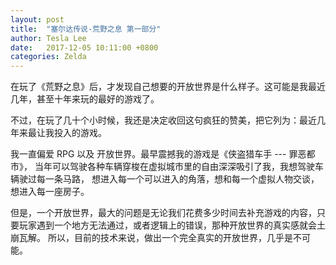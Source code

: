```yaml
---
layout: post
title:  "塞尔达传说-荒野之息 第一部分"
author: Tesla Lee
date:   2017-12-05 10:11:00 +0800
categories: Zelda
---
```


在玩了《荒野之息》后，才发现自己想要的开放世界是什么样子。这可能是我最近几年，甚至十年来玩的最好的游戏了。

不过，在玩了几十个小时候，我还是决定收回这句疯狂的赞美，把它列为：最近几年来最让我投入的游戏。

<!-- more -->

我一直偏爱 RPG 以及 开放世界。最早震撼我的游戏是《侠盗猎车手 --- 罪恶都市》，
当年可以驾驶各种车辆穿梭在虚拟城市里的自由深深吸引了我，我想驾驶车辆驶过每一条马路，
想进入每一个可以进入的角落，想和每一个虚拟人物交谈，想进入每一座房子。

但是，一个开放世界，最大的问题是无论我们花费多少时间去补充游戏的内容，只要玩家遇到一个地方无法通过，或者逻辑上的错误，那种开放世界的真实感就会土崩瓦解。
所以，目前的技术来说，做出一个完全真实的开放世界，几乎是不可能。